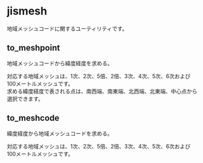 # jismesh

地域メッシュコードに関するユーティリティです。

## to_meshpoint
地域メッシュコードから緯度経度を求める。

対応する地域メッシュは、1次、2次、5倍、2倍、3次、4次、5次、6次および100メートルメッシュです。  
求める緯度経度で表される点は、南西端、南東端、北西端、北東端、中心点から選択できます。  

## to_meshcode
緯度経度から地域メッシュコードを求める。

対応する地域メッシュは、1次、2次、5倍、2倍、3次、4次、5次、6次および100メートルメッシュです。  

